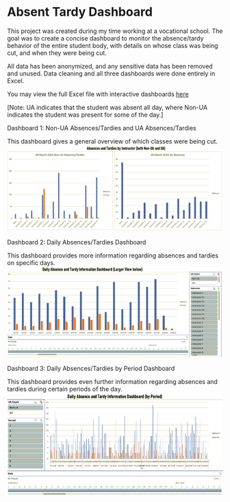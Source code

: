 # Absent Tardy Dashboard

This project was created during my time working at a vocational school. The goal was to create a concise dashboard to monitor the absence/tardy behavior of the entire student body, with details on whose class was being cut, and when they were being cut. 

All data has been anonymized, and any sensitive data has been removed and unused. Data cleaning and all three dashboards were done entirely in Excel.

You may view the full Excel file with interactive dashboards [here](https://github.com/r-kish/Absent-Tardy-Dashboard/blob/main/ClassAbsenceAudit.xlsx)

[Note: UA indicates that the student was absent all day, where Non-UA indicates the student was present for some of the day.]

Dashboard 1: Non-UA Absences/Tardies and UA Absences/Tardies

This dashboard gives a general overview of which classes were being cut.
![Dashboard 1](https://github.com/r-kish/Absent-Tardy-Dashboard/blob/main/Dashboard1.png)


Dashboard 2: Daily Absences/Tardies Dashboard

This dashboard provides more information regarding absences and tardies on specific days.
![Dashboard 2](https://github.com/r-kish/Absent-Tardy-Dashboard/blob/main/Dashboard2.png)


Dashboard 3: Daily Absences/Tardies by Period Dashboard

This dashboard provides even further information regarding absences and tardies during certain periods of the day.
![Dashboard 3](https://github.com/r-kish/Absent-Tardy-Dashboard/blob/main/Dashboard3.png)
